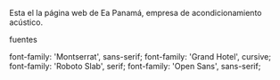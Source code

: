 Esta el la página web de Ea Panamá, empresa de acondicionamiento acústico.

fuentes

font-family: 'Montserrat', sans-serif;
font-family: 'Grand Hotel', cursive;
font-family: 'Roboto Slab', serif;
font-family: 'Open Sans', sans-serif;
